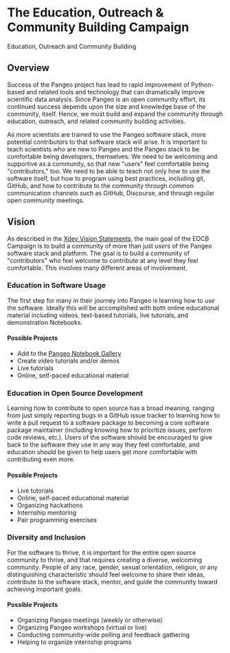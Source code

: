 # The Education, Outreach & Community Building Campaign

Education, Outreach and Community Building

## Overview

Success of the Pangeo project has lead to rapid improvement of Python-based
and related tools and technology that can dramatically improve scientific
data analysis.  Since Pangeo is an open community effort, its continued
success depends upon the size and knowledge base of the community, itself.
Hence, we must build and expand the community through education, outreach,
and related community building activities.

As more scientists are trained to use the Pangeo software stack, more potential
contributors to that software stack will arise.  It is important to teach
scientists who are new to Pangeo and the Pangeo stack to be comfortable being
developers, themselves.  We need to be welcoming and supportive as a community,
so that new "users" feel comfortable being "contributors," too.  We need to
be able to teach not only how to use the software itself, but how to program
using best practices, including git, GitHub, and how to contribute to the
community through common communication channels such as GitHub, Discourse, and
through regular open community meetings.

## Vision

As described in the [Xdev Vision Statements](../MISSION.md#xdev-vision-statements),
the main goal of the EOCB Campaign is to build a community of more than just
*users* of the Pangeo software stack and platform.  The goal is to build a
community of "contributors" who feel welcome to contribute at any level they
feel comfortable.  This involves many different areas of involvement.

### Education in Software Usage

The first step for many in their journey into Pangeo is learning how to
*use* the software.  Ideally this will be accomplished with both online
educational material including videos, text-based tutorials, live
tutorials, and demonstration Notebooks.

#### Possible Projects

- Add to the [Pangeo Notebook Gallery](https://gallery.pangeo.io)
- Create video tutorials and/or demos
- Live tutorials
- Online, self-paced educational material

### Education in Open Source Development

Learning how to contribute to open source has a broad meaning, ranging
from just simply reporting bugs in a GitHub issue tracker to learning how
to write a pull request to a software package to becoming a core software
package maintainer (including knowing how to prioritize issues, perform
code reviews, etc.).  Users of the software should be encouraged to
give back to the software they use in any way they feel comfortable, and
education should be given to help users get *more* comfortable with
contributing even more.

#### Possible Projects

- Live tutorials
- Online, self-paced educational material
- Organizing hackathons
- Internship mentoring
- Pair programming exercises

### Diversity and Inclusion

For the software to thrive, it is important for the entire open source
community to thrive, and that requires creating a diverse, welcoming
community.  People of any race, gender, sexual orientation, religion,
or any distinguishing characteristic should feel welcome to share their
ideas, contribute to the software stack, mentor, and guide the community
toward achieving important goals.

#### Possible Projects

- Organizing Pangeo meetings (weekly or otherwise)
- Organizing Pangeo workshops (virtual or live)
- Conducting community-wide polling and feedback gathering
- Helping to organize internship programs
